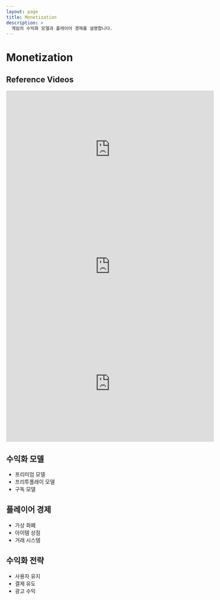 ```yaml
---
layout: page
title: Monetization
description: >
  게임의 수익화 모델과 플레이어 경제를 설명합니다.
---
```


# Monetization

## Reference Videos
<iframe width="560" height="315" src="https://www.youtube.com/embed/2wL1Ur9kcJg" frameborder="0" allow="accelerometer; autoplay; clipboard-write; encrypted-media; gyroscope; picture-in-picture" allowfullscreen></iframe>

<iframe width="560" height="315" src="https://www.youtube.com/embed/2wL1Ur9kcJg" frameborder="0" allow="accelerometer; autoplay; clipboard-write; encrypted-media; gyroscope; picture-in-picture" allowfullscreen></iframe>

<iframe width="560" height="315" src="https://www.youtube.com/embed/2wL1Ur9kcJg" frameborder="0" allow="accelerometer; autoplay; clipboard-write; encrypted-media; gyroscope; picture-in-picture" allowfullscreen></iframe>

## 수익화 모델
- 프리미엄 모델
- 프리투플레이 모델
- 구독 모델

## 플레이어 경제
- 가상 화폐
- 아이템 상점
- 거래 시스템

## 수익화 전략
- 사용자 유지
- 결제 유도
- 광고 수익 